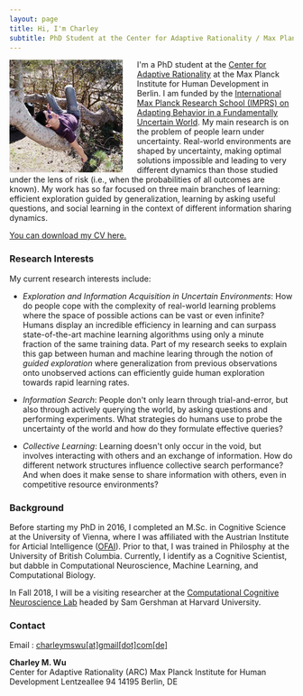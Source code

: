 ```yaml
---
layout: page
title: Hi, I'm Charley
subtitle: PhD Student at the Center for Adaptive Rationality / Max Planck Institute for Human Development, Berlin 
---
```


<img src="/assets/profile.jpg"  style="height: 200px; margin-left: auto; margin-right: 25px; float: left; ">

I'm a PhD student at the [Center for Adaptive Rationality](https://www.mpib-berlin.mpg.de/en/research/adaptive-rationality) at the Max Planck Institute for Human Development in Berlin. I am funded by the [International Max Planck Research School (IMPRS) on Adapting Behavior in a Fundamentally Uncertain World](https://www.imprs.econ.mpg.de/imprs/student/info/). My main research is on the problem of people learn under uncertainty. Real-world environments are shaped by uncertainty, making optimal solutions impossible and leading to very different dynamics than those studied under the lens of risk (i.e., when the probabilities of all outcomes are known).  My work has so far focused on three main branches of learning: efficient exploration guided by generalization, learning by asking useful questions, and social learning in the context of different information sharing dynamics. 

<a href="assets/CharleyWuCv.pdf" download>You can download my CV here.</a>


### Research Interests
My current research interests include:

- *Exploration and Information Acquisition in Uncertain Environments*: How do people cope with the complexity of real-world learning problems where the space of possible actions can be vast or even infinite? Humans display an incredible efficiency in learning and can surpass state-of-the-art machine learning algorithms using only a minute fraction of the same training data. Part of my research seeks to explain this gap between human and machine learing through the notion of *guided exploration* where generalization from previous observations onto unobserved actions can efficiently guide human exploration towards rapid learning rates.

- *Information Search*: People don't only learn through trial-and-error, but also through actively querying the world, by asking questions and performing experiments. What strategies do humans use to probe the uncertainty of the world and how do they formulate effective queries?

- *Collective Learning*: Learning doesn't only occur in the void, but involves interacting with others and an exchange of information. How do different network structures influence collective search performance? And when does it make sense to share information with others, even in competitive resource environments?




### Background
Before starting my PhD in 2016, I completed an M.Sc. in Cognitive Science at the University of Vienna, where I was affiliated with the Austrian Institute for Articial Intelligence ([OFAI](http://www.ofai.at/)). Prior to that, I was trained in Philosphy at the University of British Columbia. Currently, I identify as a Cognitive Scientist, but dabble in Computational Neuroscience, Machine Learning, and Computational Biology. 

In Fall 2018, I will be a visiting researcher at the [Computational Cognitive Neuroscience Lab](http://gershmanlab.webfactional.com/) headed by Sam Gershman at Harvard University. 


### Contact
Email : [charleymswu[at]gmail[dot]com[de]](mailto:charleymswu@gmail.com)  

**Charley M. Wu**  
Center for Adaptive Rationality (ARC)
Max Planck Institute for Human Development
Lentzeallee 94
14195 Berlin, DE
